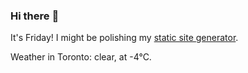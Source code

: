 ### Hi there :wave:

It's Friday! I might be polishing my [static site generator](https://github.com/bewuethr/pandoc-bash-blog).

Weather in Toronto: clear, at -4°C.
